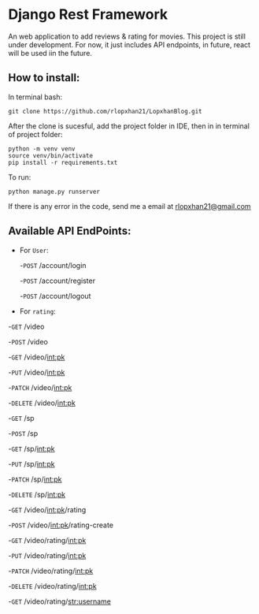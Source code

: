 # Django Rest Framework
An web application to add reviews & rating for movies. This project is still under development. For now, it just includes API endpoints, in future, react will be used iin the future.

## How to install:
In terminal bash:

```
git clone https://github.com/rlopxhan21/LopxhanBlog.git
```


After the clone is sucesful, add the project folder in IDE, then in in terminal of project folder:
```
python -m venv venv
source venv/bin/activate
pip install -r requirements.txt
```

To run:

```
python manage.py runserver
```

If there is any error in the code, send me a email at rlopxhan21@gmail.com

## Available API EndPoints:
- For ```User```:
  
  -```POST``` /account/login
  
  -```POST``` /account/register
  
  -```POST``` /account/logout
 
 
 - For ```rating```:
 
  -```GET``` /video
 
 -```POST``` /video
  
 -```GET``` /video/<int:pk>
 
 -```PUT``` /video/<int:pk>
 
 -```PATCH``` /video/<int:pk>
 
 -```DELETE``` /video/<int:pk>
  
 -```GET``` /sp
 
 -```POST``` /sp
  
 
 -```GET``` /sp/<int:pk>
  
 -```PUT``` /sp/<int:pk>
 
 -```PATCH``` /sp/<int:pk>
 
 -```DELETE``` /sp/<int:pk>
  
 -```GET``` /video/<int:pk>/rating
  
 -```POST``` /video/<int:pk>/rating-create
  
  
 -```GET``` /video/rating/<int:pk>
  
 -```PUT``` /video/rating/<int:pk>
  
 -```PATCH``` /video/rating/<int:pk>
  
 -```DELETE``` /video/rating/<int:pk>
  
 -```GET``` /video/rating/<str:username>
  
  
